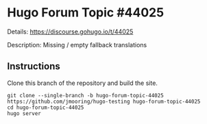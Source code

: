 # Hugo Forum Topic #44025

Details: <https://discourse.gohugo.io/t/44025>

Description: Missing / empty fallback translations

## Instructions

Clone this branch of the repository and build the site.

```text
git clone --single-branch -b hugo-forum-topic-44025 https://github.com/jmooring/hugo-testing hugo-forum-topic-44025
cd hugo-forum-topic-44025
hugo server
```
